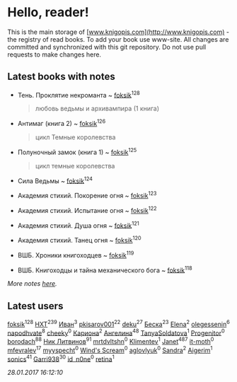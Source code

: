 # Hello, reader!
This is the main storage of [www.knigopis.com](http://www.knigopis.com) - the registry of read books.
To add your book use www-site. All changes are committed and synchronized with this git repository.
Do not use pull requests to make changes here.


## Latest books with notes
* Тень. Проклятие некроманта ~ [foksik](users/173/1734575-vkontakte)<sup>128</sup>
    > любовь ведьмы и архивампира (1 книга)

* Антимаг (книга 2) ~ [foksik](users/173/1734575-vkontakte)<sup>126</sup>
    > цикл Темные королевства

* Полуночный замок (книга 1) ~ [foksik](users/173/1734575-vkontakte)<sup>125</sup>
    > цикл темные королевства

* Сила Ведьмы ~ [foksik](users/173/1734575-vkontakte)<sup>124</sup>

* Академия стихий. Покорение огня ~ [foksik](users/173/1734575-vkontakte)<sup>123</sup>

* Академия стихий. Испытание огня ~ [foksik](users/173/1734575-vkontakte)<sup>122</sup>

* Академия стихий. Душа огня ~ [foksik](users/173/1734575-vkontakte)<sup>121</sup>

* Академия стихий. Танец огня ~ [foksik](users/173/1734575-vkontakte)<sup>120</sup>

* ВШБ. Хроники книгоходцев ~ [foksik](users/173/1734575-vkontakte)<sup>119</sup>

* ВШБ. Книгоходцы и тайна механического бога ~ [foksik](users/173/1734575-vkontakte)<sup>118</sup>


_More notes [here](latest_books_with_notes.md)._


## Latest users
[foksik](users/173/1734575-vkontakte)<sup>128</sup> 
[HXT](users/100/100002563462782-facebook)<sup>239</sup> 
[Иван](users/111/111223381196748176136-google)<sup>3</sup> 
[pkisarov001](users/311/311057796-yandex)<sup>22</sup> 
[deku](users/384/384194935-vkontakte)<sup>27</sup> 
[Беска](users/157/1577468-vkontakte)<sup>23</sup> 
[Elena](users/459/459594264-yandex)<sup>2</sup> 
[olegessenin](users/390/3901448-vkontakte)<sup>6</sup> 
[napodhvate](users/585/585811540906733201-mailru)<sup>8</sup> 
[cheeky](users/100/100000019595884-facebook)<sup>0</sup> 
[Кариона](users/401/401225211-vkontakte)<sup>2</sup> 
[Ангелина](users/837/83788782-vkontakte)<sup>48</sup> 
[TanyaSoldatova](users/140/140832989-vkontakte)<sup>1</sup> 
[Progenitor](users/310/310433527-vkontakte)<sup>0</sup> 
[borodach](users/157/15706320-vkontakte)<sup>88</sup> 
[Ник Литвинов](users/241/241974816-vkontakte)<sup>91</sup> 
[mrtdvltshn](users/291/29152388-vkontakte)<sup>0</sup> 
[Klimentev](users/104/104202610850481913650-google)<sup>1</sup> 
[Janet](users/205/20565064-vkontakte)<sup>487</sup> 
[it-moth](users/100/100001185091151-facebook)<sup>0</sup> 
[mfevralev](users/140/140966150-vkontakte)<sup>17</sup> 
[myyspecht](users/321/3211454-vkontakte)<sup>0</sup> 
[Wind's Scream](users/290/29027836-vkontakte)<sup>0</sup> 
[aglovlyuk](users/815/8156510-vkontakte)<sup>0</sup> 
[Sandra](users/242/242184576223760-facebook)<sup>2</sup> 
[Aigerim](users/157/157708568-vkontakte)<sup>1</sup> 
[sonics](users/588/5880221-vkontakte)<sup>41</sup> 
[Garri938](users/114/114389869162010721507-google)<sup>30</sup> 
[id_n0ne](users/182/18203635-vkontakte)<sup>0</sup> 
[retina](users/390/3900602-vkontakte)<sup>1</sup> 


_28.01.2017 16:12:10_
